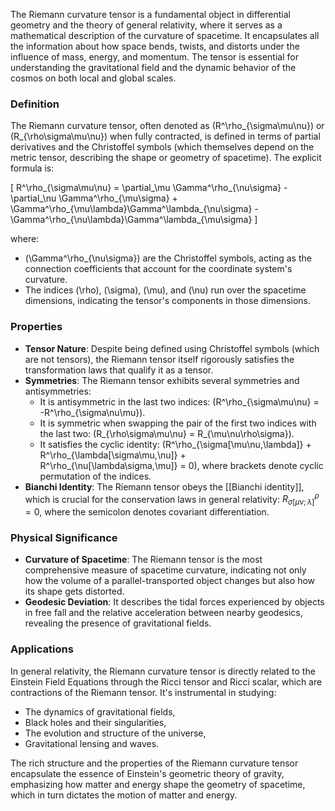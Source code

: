 The Riemann curvature tensor is a fundamental object in differential geometry and the theory of general relativity, where it serves as a mathematical description of the curvature of spacetime. It encapsulates all the information about how space bends, twists, and distorts under the influence of mass, energy, and momentum. The tensor is essential for understanding the gravitational field and the dynamic behavior of the cosmos on both local and global scales.

### Definition

The Riemann curvature tensor, often denoted as \(R^\rho_{\sigma\mu\nu}\) or \(R_{\rho\sigma\mu\nu}\) when fully contracted, is defined in terms of partial derivatives and the Christoffel symbols (which themselves depend on the metric tensor, describing the shape or geometry of spacetime). The explicit formula is:

\[ R^\rho_{\sigma\mu\nu} = \partial_\mu \Gamma^\rho_{\nu\sigma} - \partial_\nu \Gamma^\rho_{\mu\sigma} + \Gamma^\rho_{\mu\lambda}\Gamma^\lambda_{\nu\sigma} - \Gamma^\rho_{\nu\lambda}\Gamma^\lambda_{\mu\sigma} \]

where:

- \(\Gamma^\rho_{\nu\sigma}\) are the Christoffel symbols, acting as the connection coefficients that account for the coordinate system's curvature.
- The indices \(\rho\), \(\sigma\), \(\mu\), and \(\nu\) run over the spacetime dimensions, indicating the tensor's components in those dimensions.

### Properties

- **Tensor Nature**: Despite being defined using Christoffel symbols (which are not tensors), the Riemann tensor itself rigorously satisfies the transformation laws that qualify it as a tensor.
- **Symmetries**: The Riemann tensor exhibits several symmetries and antisymmetries:
  - It is antisymmetric in the last two indices: \(R^\rho_{\sigma\mu\nu} = -R^\rho_{\sigma\nu\mu}\).
  - It is symmetric when swapping the pair of the first two indices with the last two: \(R_{\rho\sigma\mu\nu} = R_{\mu\nu\rho\sigma}\).
  - It satisfies the cyclic identity: \(R^\rho_{\sigma[\mu\nu,\lambda]} + R^\rho_{\lambda[\sigma\mu,\nu]} + R^\rho_{\nu[\lambda\sigma,\mu]} = 0\), where brackets denote cyclic permutation of the indices.
- **Bianchi Identity**: The Riemann tensor obeys the [[Bianchi identity]], which is crucial for the conservation laws in general relativity: $R^\rho_{\sigma[\mu\nu;\lambda]} = 0$, where the semicolon denotes covariant differentiation.

### Physical Significance

- **Curvature of Spacetime**: The Riemann tensor is the most comprehensive measure of spacetime curvature, indicating not only how the volume of a parallel-transported object changes but also how its shape gets distorted.
- **Geodesic Deviation**: It describes the tidal forces experienced by objects in free fall and the relative acceleration between nearby geodesics, revealing the presence of gravitational fields.

### Applications

In general relativity, the Riemann curvature tensor is directly related to the Einstein Field Equations through the Ricci tensor and Ricci scalar, which are contractions of the Riemann tensor. It's instrumental in studying:

- The dynamics of gravitational fields,
- Black holes and their singularities,
- The evolution and structure of the universe,
- Gravitational lensing and waves.

The rich structure and the properties of the Riemann curvature tensor encapsulate the essence of Einstein's geometric theory of gravity, emphasizing how matter and energy shape the geometry of spacetime, which in turn dictates the motion of matter and energy.
